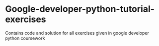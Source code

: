# Google-developer-python-tutorial-exercises
Contains code and solution for all exercises given in google developer python coursework

